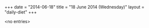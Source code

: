 +++
date = "2014-06-18"
title = "18 June 2014 (Wednesday)"
layout = "daily-diet"
+++


\<no entries\>
